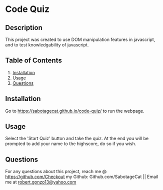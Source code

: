# Code Quiz
  ## Description

  This project was created to use DOM manipulation features in javascript, and to test knowledgability of javascript.

  ## Table of Contents
  1. [Installation](#installation)
  2. [Usage](#usage)
  3. [Questions](#questions)

  <a name='installation'></a>
  ## Installation

  Go to https://sabotagecat.github.io/code-quiz/ to run the webpage.
  <a name='usage'></a>
  ## Usage

  Select the 'Start Quiz' button and take the quiz. At the end you will be prompted to add your name to the highscore, do so if you wish.
  
  <a name='questions'></a>
  ## Questions

  For any questions about this project, reach me @ https://github.com/Checkout my Github: Github.com/SabotageCat || Email me at robert.gonzo13@yahoo.com

  